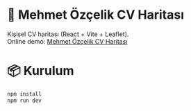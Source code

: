# 📎 Mehmet Özçelik CV Haritası

Kişisel CV haritası (React + Vite + Leaflet).  
Online demo: [Mehmet Özçelik CV Haritası](https://mehmettozcelikk.github.io/cv-map/)

# 📦 Kurulum
```bash
npm install
npm run dev
